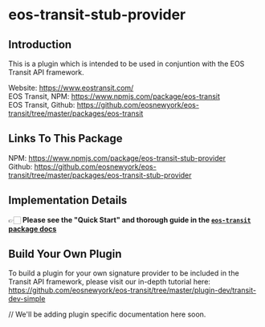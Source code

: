 # eos-transit-stub-provider

## Introduction

This is a plugin which is intended to be used in conjuntion with the EOS Transit API framework. 

Website: https://www.eostransit.com/  
EOS Transit, NPM: https://www.npmjs.com/package/eos-transit  
EOS Transit, Github: https://github.com/eosnewyork/eos-transit/tree/master/packages/eos-transit


## Links To This Package

NPM: https://www.npmjs.com/package/eos-transit-stub-provider  
Github: https://github.com/eosnewyork/eos-transit/tree/master/packages/eos-transit-stub-provider

## Implementation Details

👉🏻 **Please see the "Quick Start" and thorough guide in the [`eos-transit` package docs](https://github.com/eosnewyork/eos-transit/tree/master/packages/eos-transit)**

## Build Your Own Plugin
To build a plugin for your own signature provider to be included in the Transit API framework, please visit our in-depth tutorial here: https://github.com/eosnewyork/eos-transit/tree/master/plugin-dev/transit-dev-simple

// We'll be adding plugin specific documentation here soon.
